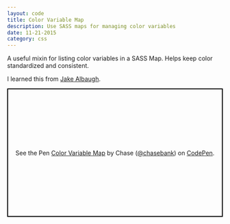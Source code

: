 ```yaml
---
layout: code
title: Color Variable Map
description: Use SASS maps for managing color variables
date: 11-21-2015
category: css
---
```


A useful mixin for listing color variables in a SASS Map. Helps keep color standardized and consistent.

I learned this from [Jake Albaugh](http://codepen.io/jakealbaugh/post/using-sass-functions-to-access-complex-variable-maps).

<p class="codepen" data-height="300" data-theme-id="21051" data-default-tab="css" data-user="chasebank" data-slug-hash="oYZPvg" data-editable="true" style="height: 300px; box-sizing: border-box; display: flex; align-items: center; justify-content: center; border: 2px solid black; margin: 1em 0; padding: 1em;" data-pen-title="Color Variable Map">
  <span>See the Pen <a href="https://codepen.io/chasebank/pen/oYZPvg/">
  Color Variable Map</a> by Chase (<a href="https://codepen.io/chasebank">@chasebank</a>)
  on <a href="https://codepen.io">CodePen</a>.</span>
</p>